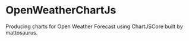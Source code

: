 # OpenWeatherChartJs
Producing charts for Open Weather Forecast using ChartJSCore built by mattosaurus.
